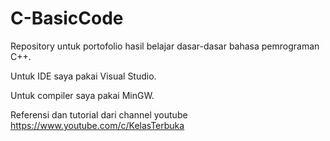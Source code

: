 # C-BasicCode
Repository untuk portofolio hasil belajar dasar-dasar bahasa pemrograman C++.

Untuk IDE saya pakai Visual Studio.

Untuk compiler saya pakai MinGW.

Referensi dan tutorial dari channel youtube https://www.youtube.com/c/KelasTerbuka
